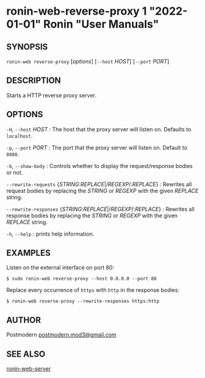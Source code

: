 # ronin-web-reverse-proxy 1 "2022-01-01" Ronin "User Manuals"

## SYNOPSIS

`ronin-web reverse-proxy` [*options*] [`--host` *HOST*] [`--port` *PORT*]

## DESCRIPTION

Starts a HTTP reverse proxy server.

## OPTIONS

`-H`, `--host` *HOST*
: The host that the proxy server will listen on. Defaults to `localhost`.

`-p`, `--port` *PORT*
: The port that the proxy server will listen on. Default to `8080`.

`-b`, `--show-body`
: Controls whether to display the request/response bodies or not.

`--rewrite-requests` {*STRING*:*REPLACE*|/*REGEXP*/:*REPLACE*}
: Rewrites all request bodies by replacing the *STRING* or *REGEXP* with the
  given *REPLACE* string.

`--rewrite-responses` {*STRING*:*REPLACE*|/*REGEXP*/:*REPLACE*}
: Rewrites all response bodies by replacing the *STRING* or *REGEXP* with the
  given *REPLACE* string.

`-h`, `--help`
: prints help information.

## EXAMPLES

Listen on the external interface on port 80:

    $ sudo ronin-web reverse-proxy --host 0.0.0.0 --port 80

Replace every occurrence of `https` with `http` in the response bodies:

    $ ronin-web reverse-proxy --rewrite-responses https:http

## AUTHOR

Postmodern <postmodern.mod3@gmail.com>

## SEE ALSO

[ronin-web-server](ronin-web-server.1.md)
